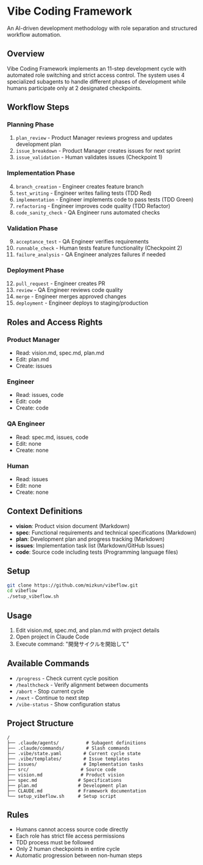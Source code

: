 # Vibe Coding Framework

An AI-driven development methodology with role separation and structured workflow automation.

## Overview

Vibe Coding Framework implements an 11-step development cycle with automated role switching and strict access control. The system uses 4 specialized subagents to handle different phases of development while humans participate only at 2 designated checkpoints.

## Workflow Steps

### Planning Phase
1. `plan_review` - Product Manager reviews progress and updates development plan
2. `issue_breakdown` - Product Manager creates issues for next sprint
3. `issue_validation` - Human validates issues (Checkpoint 1)

### Implementation Phase  
4. `branch_creation` - Engineer creates feature branch
5. `test_writing` - Engineer writes failing tests (TDD Red)
6. `implementation` - Engineer implements code to pass tests (TDD Green)
7. `refactoring` - Engineer improves code quality (TDD Refactor)
8. `code_sanity_check` - QA Engineer runs automated checks

### Validation Phase
9. `acceptance_test` - QA Engineer verifies requirements
10. `runnable_check` - Human tests feature functionality (Checkpoint 2)
11. `failure_analysis` - QA Engineer analyzes failures if needed

### Deployment Phase
12. `pull_request` - Engineer creates PR
13. `review` - QA Engineer reviews code quality
14. `merge` - Engineer merges approved changes
15. `deployment` - Engineer deploys to staging/production

## Roles and Access Rights

### Product Manager
- Read: vision.md, spec.md, plan.md
- Edit: plan.md
- Create: issues

### Engineer
- Read: issues, code
- Edit: code
- Create: code

### QA Engineer
- Read: spec.md, issues, code
- Edit: none
- Create: none

### Human
- Read: issues
- Edit: none
- Create: none

## Context Definitions

- **vision**: Product vision document (Markdown)
- **spec**: Functional requirements and technical specifications (Markdown)
- **plan**: Development plan and progress tracking (Markdown)
- **issues**: Implementation task list (Markdown/GitHub Issues)
- **code**: Source code including tests (Programming language files)

## Setup

```bash
git clone https://github.com/mizkun/vibeflow.git
cd vibeflow
./setup_vibeflow.sh
```

## Usage

1. Edit vision.md, spec.md, and plan.md with project details
2. Open project in Claude Code
3. Execute command: "開発サイクルを開始して"

## Available Commands

- `/progress` - Check current cycle position
- `/healthcheck` - Verify alignment between documents
- `/abort` - Stop current cycle
- `/next` - Continue to next step
- `/vibe-status` - Show configuration status

## Project Structure

```
/
├── .claude/agents/          # Subagent definitions
├── .claude/commands/        # Slash commands
├── .vibe/state.yaml        # Current cycle state
├── .vibe/templates/        # Issue templates
├── issues/                 # Implementation tasks
├── src/                   # Source code
├── vision.md              # Product vision
├── spec.md               # Specifications
├── plan.md               # Development plan
├── CLAUDE.md             # Framework documentation
└── setup_vibeflow.sh     # Setup script
```

## Rules

- Humans cannot access source code directly
- Each role has strict file access permissions
- TDD process must be followed
- Only 2 human checkpoints in entire cycle
- Automatic progression between non-human steps
